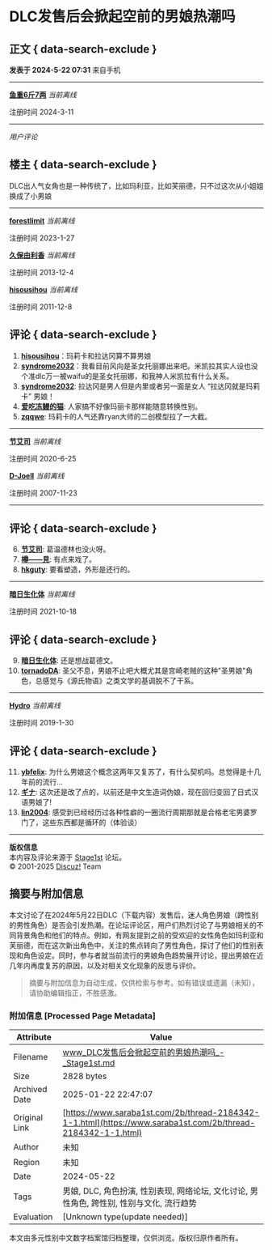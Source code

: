 # DLC发售后会掀起空前的男娘热潮吗

## 正文 { data-search-exclude }


**发表于 2024-5-22 07:31** 来自手机

---

**[鱼重6斤7两](space-uid-571866.html)** _当前离线_

注册时间 2024-3-11

---

_用户评论_

## 楼主 { data-search-exclude }

DLC出人气女角也是一种传统了，比如玛利亚，比如芙丽德，只不过这次从小姐姐换成了小男娘

---

**[forestlimit](space-uid-564102.html)** _当前离线_

注册时间 2023-1-27

**[久保由利香](space-uid-374119.html)** _当前离线_

注册时间 2013-12-4

**[hisousihou](space-uid-218548.html)** _当前离线_

注册时间 2011-12-8

## 评论 { data-search-exclude }

1. **[hisousihou](space-uid-218548.html)**：玛莉卡和拉达冈算不算男娘
2. **[syndrome2032](space-uid-450747.html)**：我看目前风向是圣女托丽娜出来吧。米凯拉其实人设也没个准dlc万一被waifu的是圣女托丽娜，和我神人米凯拉有什么关系。
3. **[syndrome2032](space-uid-450747.html)**: 拉达冈是男人但是内里或者另一面是女人 “拉达冈就是玛莉卡” 男娘！
4. **[爱吃冻鳗的猫](space-uid-460110.html)**: 人家搞不好像玛丽卡那样能随意转换性别。
5. **[zqqwe](space-uid-379628.html)**: 玛莉卡的人气还靠ryan大师的二创模型拉了一大截。

---

**[节艾司](space-uid-531956.html)** _当前离线_

注册时间 2020-6-25

**[D-JoeII](space-uid-91261.html)** _当前离线_

注册时间 2007-11-23

---

## 评论 { data-search-exclude }

6. **[节艾司](space-uid-531956.html)**: 葛温德林也没火呀。
7. **[樽——見](space-uid-571820.html)**: 有点来戏了。
8. **[hkguty](space-uid-450885.html)**: 要看塑造，外形是还行的。

---

**[暗日生化体](space-uid-547793.html)** _当前离线_

注册时间 2021-10-18

## 评论 { data-search-exclude }

9. **[暗日生化体](space-uid-547793.html)**: 还是想战葛德文。
10. **[tornadoDA](space-uid-537206.html)**: 圣父不息，男娘不止吧大概尤其是宫崎老贼的这种"圣男娘"角色，总感觉与《源氏物语》之类文学的基调脱不了干系。

---

**[Hydro](space-uid-511486.html)** _当前离线_

注册时间 2019-1-30

## 评论 { data-search-exclude }

11. **[ybfelix](space-uid-146054.html)**: 为什么男娘这个概念这两年又复苏了，有什么契机吗。总觉得是十几年前的流行...
12. **[ギナ](space-uid-443279.html)**: 这次还是改了点的，以前还是中文生造词伪娘，现在回归变回了日式汉语男娘了! 
13. **[lin2004](space-uid-216798.html)**: 感受到已经经历过各种性癖的一圈流行周期那就是合格老宅男婆罗门了，这些东西都是循环的（体验谈）

---

**版权信息**  
本内容及评论来源于 [Stage1st](https://bbs.saraba1st.com) 论坛。  
© 2001-2025 [Discuz!](https://www.discuz.vip/) Team
<!-- tcd_original_link https://www.saraba1st.com/2b/thread-2184342-1-1.html -->


## 摘要与附加信息

<!-- tcd_abstract -->
本文讨论了在2024年5月22日DLC（下载内容）发售后，迷人角色男娘（跨性别的男性角色）是否会引发热潮。在论坛评论区，用户们热烈讨论了与男娘相关的不同背景角色和他们的特点。例如，有网友提到之前的受欢迎的女性角色如玛利亚和芙丽德，而在这次新出角色中，关注的焦点转向了男性角色，探讨了他们的性别表现和角色设定。同时，参与者就当前流行的男娘角色趋势展开讨论，提出男娘在近几年内再度复苏的原因，以及对相关文化现象的反思与评价。
<!-- tcd_abstract_end -->

> 摘要与附加信息为自动生成，仅供检索与参考。如有错误或遗漏（未知），请协助编辑指正，不胜感激。

### 附加信息 [Processed Page Metadata]

| Attribute       | Value                                  |
|-----------------|----------------------------------------|
| Filename        | www_DLC发售后会掀起空前的男娘热潮吗_-_Stage1st.md                             |
| Size            | 2828 bytes                           |
| Archived Date   | 2025-01-22 22:47:07                             |
| Original Link   | [https://www.saraba1st.com/2b/thread-2184342-1-1.html](https://www.saraba1st.com/2b/thread-2184342-1-1.html)                       |
| Author          | 未知                               |
| Region          | 未知                               |
| Date            | 2024-05-22                                 |
| Tags            | 男娘, DLC, 角色扮演, 性别表现, 网络论坛, 文化讨论, 男性角色, 跨性别, 性别与文化, 流行趋势                                 |
| Evaluation            | [Unknown type(update needed)]                                 |
<!-- tcd_table_end -->

本文由多元性别中文数字档案馆归档整理，仅供浏览。版权归原作者所有。
